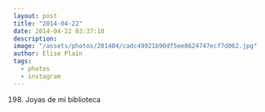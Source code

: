 ```yaml
---
layout: post
title: "2014-04-22"
date: 2014-04-22 03:37:10
description: 
image: "/assets/photos/201404/cadc49921b90df5ee8624747ecf7d062.jpg"
author: Elise Plain
tags: 
  - photos
  - instagram
---
```


198. Joyas de mi biblioteca
<p></p>
